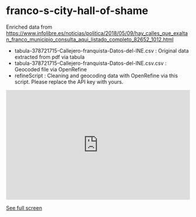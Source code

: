 # franco-s-city-hall-of-shame
Enriched  data from https://www.infolibre.es/noticias/politica/2018/05/09/hay_calles_que_exaltan_franco_municipio_consulta_aqui_listado_completo_82652_1012.html

- tabula-378721715-Callejero-franquista-Datos-del-INE.csv : Original data extracted from pdf via tabula
- tabula-378721715-Callejero-franquista-Datos-del-INE.csv.csv : Geocoded file via OpenRefine
- refineScript : Cleaning and geocoding data with OpenRefine via this script. Please replace the API key with yours. 
  
<iframe width="100%" height="300px" frameBorder="0" src="http://umap.openstreetmap.fr/en/map/francos-city-hall-of-shame_218998?scaleControl=false&miniMap=false&scrollWheelZoom=false&zoomControl=true&allowEdit=false&moreControl=true&searchControl=null&tilelayersControl=null&embedControl=null&datalayersControl=true&onLoadPanel=undefined&captionBar=false"></iframe><p><a href="http://umap.openstreetmap.fr/en/map/francos-city-hall-of-shame_218998">See full screen</a></p>

